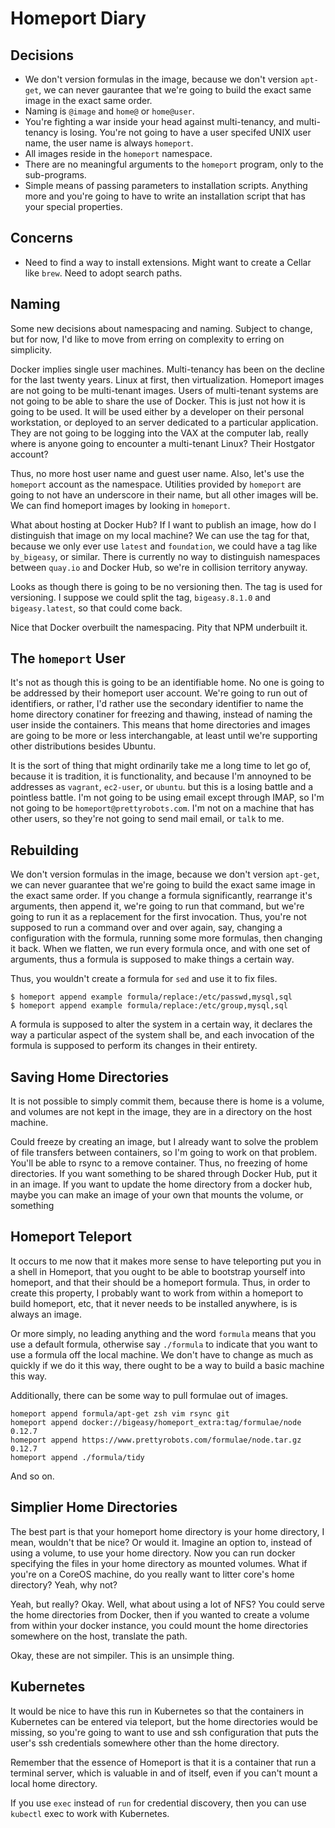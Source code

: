 # Homeport Diary


## Decisions

 * We don't version formulas in the image, because we don't version `apt-get`,
 we can never gaurantee that we're going to build the exact same image in the
 exact same order.
 * Naming is `@image` and `home@` or `home@user`.
 * You're fighting a war inside your head against multi-tenancy, and
 multi-tenancy is losing. You're not going to have a user specifed UNIX user
 name, the user name is always `homeport`.
 * All images reside in the `homeport` namespace.
 * There are no meaningful arguments to the `homeport` program, only to the
 sub-programs.
 * Simple means of passing parameters to installation scripts. Anything more and
 you're going to have to write an installation script that has your special
 properties.

## Concerns

 * Need to find a way to install extensions. Might want to create a Cellar like
 `brew`. Need to adopt search paths.

## Naming

Some new decisions about namespacing and naming. Subject to change, but for now,
I'd like to move from erring on complexity to erring on simplicity.

Docker implies single user machines. Multi-tenancy has been on the decline for
the last twenty years. Linux at first, then virtualization. Homeport images are
not going to be multi-tenant images. Users of multi-tenant systems are not going
to be able to share the use of Docker. This is just not how it is going to be
used. It will be used either by a developer on their personal workstation, or
deployed to an server dedicated to a particular application. They are not going
to be logging into the VAX at the computer lab, really where is anyone going to
encounter a multi-tenant Linux? Their Hostgator account?

Thus, no more host user name and guest user name. Also, let's use the `homeport`
account as the namespace. Utilities provided by `homeport` are going to not have
an underscore in their name, but all other images will be. We can find homeport
images by looking in `homeport`.

What about hosting at Docker Hub? If I want to publish an image, how do I
distinguish that image on my local machine? We can use the tag for that, because
we only ever use `latest` and `foundation`, we could have a tag like
`by_bigeasy`, or similar. There is currently no way to distinguish namespaces
between `quay.io` and Docker Hub, so we're in collision territory anyway.

Looks as though there is going to be no versioning then. The tag is used for
versioning. I suppose we could split the tag, `bigeasy.8.1.0` and
`bigeasy.latest`, so that could come back.

Nice that Docker overbuilt the namespacing. Pity that NPM underbuilt it.

## The `homeport` User

It's not as though this is going to be an identifiable home. No one is going to
be addressed by their homeport user account. We're going to run out of
identifiers, or rather, I'd rather use the secondary identifier to name the home
directory conatiner for freezing and thawing, instead of naming the user inside
the containers. This means that home directories and images are going to be more
or less interchangable, at least until we're supporting other distributions
besides Ubuntu.

It is the sort of thing that might ordinarily take me a long time to let go of,
because it is tradition, it is functionality, and because I'm annoyned to be
addresses as `vagrant`, `ec2-user`, or `ubuntu`. but this is a losing battle and
a pointless battle. I'm not going to be using email except through IMAP, so I'm
not going to be `homeport@prettyrobots.com`. I'm not on a machine that has other
users, so they're not going to send mail email, or `talk` to me.


## Rebuilding

We don't version formulas in the image, because we don't version `apt-get`, we
can never guarantee that we're going to build the exact same image in the exact
same order. If you change a formula significantly, rearrange it's arguments,
then append it, we're going to run that command, but we're going to run it as a
replacement for the first invocation. Thus, you're not supposed to run a command
over and over again, say, changing a configuration with the formula, running
some more formulas, then changing it back. When we flatten, we run every formula
once, and with one set of arguments, thus a formula is supposed to make things a
certain way.

Thus, you wouldn't create a formula for `sed` and use it to fix files.

```
$ homeport append example formula/replace:/etc/passwd,mysql,sql
$ homeport append example formula/replace:/etc/group,mysql,sql
```

A formula is supposed to alter the system in a certain way, it declares the way
a particular aspect of the system shall be, and each invocation of the formula
is supposed to perform its changes in their entirety.

## Saving Home Directories

It is not possible to simply commit them, because there is home is a volume, and
volumes are not kept in the image, they are in a directory on the host machine.

Could freeze by creating an image, but I already want to solve the problem of
file transfers between containers, so I'm going to work on that problem. You'll
be able to rsync to a remove container. Thus, no freezing of home directories.
If you want something to be shared through Docker Hub, put it in an image. If
you want to update the home directory from a docker hub, maybe you can make an
image of your own that mounts the volume, or something

## Homeport Teleport

It occurs to me now that it makes more sense to have teleporting put you in a
shell in Homeport, that you ought to be able to bootstrap yourself into
homeport, and that their should be a homeport formula. Thus, in order to create
this property, I probably want to work from within a homeport to build homeport,
etc, that it never needs to be installed anywhere, is is always an image.

Or more simply, no leading anything and the word `formula` means that you use a
default formula, otherwise say `./formula` to indicate that you want to use a
formula off the local machine. We don't have to change as much as quickly if we
do it this way, there ought to be a way to build a basic machine this way.

Additionally, there can be some way to pull formulae out of images.

```
homeport append formula/apt-get zsh vim rsync git
homeport append docker://bigeasy/homeport_extra:tag/formulae/node 0.12.7
homeport append https://www.prettyrobots.com/formulae/node.tar.gz 0.12.7
homeport append ./formula/tidy
```

And so on.

## Simplier Home Directories

The best part is that your homeport home directory is your home directory, I
mean, wouldn't that be nice? Or would it. Imagine an option to, instead of using
a volume, to use your home directory. Now you can run docker specifying the
files in your home directory as mounted volumes. What if you're on a CoreOS
machine, do you really want to litter core's home directory? Yeah, why not?

Yeah, but really? Okay. Well, what about using a lot of NFS? You could serve the
home directories from Docker, then if you wanted to create a volume from within
your docker instance, you could mount the home directories somewhere on the
host, translate the path.

Okay, these are not simpiler. This is an unsimple thing.

## Kubernetes

It would be nice to have this run in Kubernetes so that the containers in
Kubernetes can be entered via teleport, but the home directories would be
missing, so you're going to want to use and ssh configuration that puts the
user's ssh credentials somewhere other than the home directory.

Remember that the essence of Homeport is that it is a container that run a
terminal server, which is valuable in and of itself, even if you can't mount a
local home directory.

If you use `exec` instead of `run` for credential discovery, then you can use
`kubectl` exec to work with Kubernetes.
